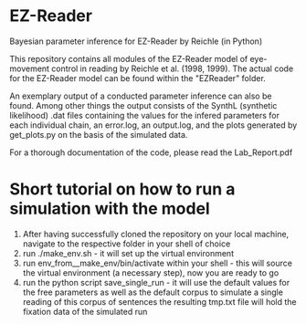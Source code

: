 # EZ-Reader
Bayesian parameter inference for EZ-Reader by Reichle (in Python)

This repository contains all modules of the EZ-Reader model of eye-movement control in reading by Reichle et al. (1998, 1999).
The actual code for the EZ-Reader model can be found within the "EZReader" folder.

An exemplary output of a conducted parameter inference can also be found. Among other things the output consists of the SynthL (synthetic likelihood) .dat files containing the values for the infered parameters for each individual chain, an error.log, an  output.log, and the plots generated by get_plots.py on the basis of the simulated data. 

For a thorough documentation of the code, please read the Lab_Report.pdf

# Short tutorial on how to run a simulation with the model
1) After having successfully cloned the repository on your local machine, navigate to the respective folder in your shell of choice
2) run ./make_env.sh  - it will set up the virtual environment
3) run env_from__make_env/bin/activate within your shell  - this will source the virtual environment (a necessary step), now you are ready to go
4) run the python script save_single_run  - it will use the default values for the free parameters as well as the default corpus to simulate a single reading of this corpus of sentences
the resulting tmp.txt file will hold the fixation data of the simulated run
